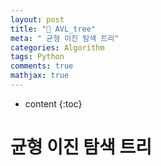 ```yaml
---
layout: post
title: "🌳 AVL_tree"
meta: " 균형 이진 탐색 트리"
categories: Algorithm
tags: Python
comments: true
mathjax: true
---
```




* content
{:toc}
# 균형 이진 탐색 트리

